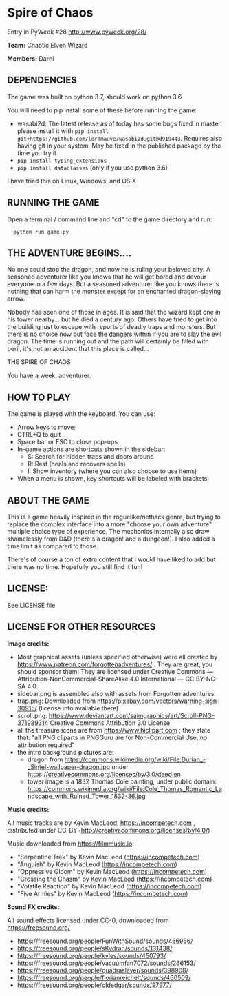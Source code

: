 # Spire of Chaos

Entry in PyWeek #28  <http://www.pyweek.org/28/>

**Team:** Chaotic Elven Wizard

**Members:** Darni

## DEPENDENCIES

The game was built on python 3.7, should work on python 3.6

You will need to pip install some of these before running the game:

 - wasabi2d: The latest release as of today has some bugs fixed in master.
   please install it with `pip install git+https://github.com/lordmauve/wasabi2d.git@d919443`.
   Requires also having git in your system. May be fixed in the published package
   by the time you try it
 - `pip install typing_extensions` 
 - `pip install dataclasses` (only if you use python 3.6)

I have tried this on Linux, Windows, and OS X

## RUNNING THE GAME

Open a terminal / command line and "cd" to the game directory and run:

```
  python run_game.py
```

## THE ADVENTURE BEGINS....

No one could stop the dragon, and now he is ruling your beloved city. A
seasoned adventurer like you knows that he will get bored and devour everyone
in a few days. But a seasoned adventurer like you knows there is nothing
that can harm the monster except for an enchanted dragon-slaying arrow.

Nobody has seen one of those in ages. It is said that the wizard kept one in
his tower nearby... but he died a century ago. Others have tried to get into
the building just to escape with reports of deadly traps and monsters. But
there is no choice now but face the dangers within if you are to slay the
evil dragon. The time is running out and the path will certainly be filled
with peril, it's not an accident that this place is called...

THE SPIRE OF CHAOS

You have a week, adventurer.

## HOW TO PLAY

The game is played with the keyboard. You can use:

 - Arrow keys to move;
 - CTRL+Q to quit
 - Space bar or ESC to close pop-ups
 - In-game actions are shortcuts shown in the sidebar:
    - S: Search for hidden traps and doors around
    - R: Rest (heals and recovers spells)
    - I: Show inventory (where you can also choose to use items)
 - When a menu is shown, key shortcuts will be labeled with brackets

## ABOUT THE GAME

This is a game heavily inspired in the roguelike/nethack genre, but trying to
replace the complex interface into a more "choose your own adventure" multiple
choice type of experience. The mechanics internally also draw shamelessly
from D&D (there's a dragon! and a dungeon!). I also added a time limit as
compared to those.

There's of course a ton of extra content that I would have liked to add but
there was no time. Hopefully you still find it fun!

## LICENSE:

See LICENSE file

## LICENSE FOR OTHER RESOURCES

**Image credits:**

 - Most graphical assets (unless specified otherwise) were all created
   by https://www.patreon.com/forgottenadventures/ . They are great, you should sponsor them!
   They are licensed under Creative Commons — Attribution-NonCommercial-ShareAlike 4.0 International — CC BY-NC-SA 4.0
 - sidebar.png is assembled also with assets from Forgotten adventures
 - trap.png: Downloaded from https://pixabay.com/vectors/warning-sign-30915/ (license info available there)
 - scroll.png: https://www.deviantart.com/saimgraphics/art/Scroll-PNG-371989314
   Creative Commons Attribution 3.0 License
 - all the treasure icons are from https://www.hiclipart.com ; they state that: "all PNG cliparts in PNGGuru are for
   Non-Commercial Use, no attribution required"
 - the intro background pictures are:
     - dragon from https://commons.wikimedia.org/wiki/File:Durian_-_Sintel-wallpaper-dragon.jpg under
       https://creativecommons.org/licenses/by/3.0/deed.en
     - tower image is a 1832 Thomas Cole painting, under public domain:
       https://commons.wikimedia.org/wiki/File:Cole_Thomas_Romantic_Landscape_with_Ruined_Tower_1832-36.jpg

**Music credits:**

All music tracks are by Kevin MacLeod, https://incompetech.com , distributed
under CC-BY (http://creativecommons.org/licenses/by/4.0/)

Music downloaded from https://filmmusic.io:

 - "Serpentine Trek" by Kevin MacLeod (https://incompetech.com)
 - "Anguish" by Kevin MacLeod (https://incompetech.com)
 - "Oppressive Gloom" by Kevin MacLeod (https://incompetech.com)
 - "Crossing the Chasm" by Kevin MacLeod (https://incompetech.com)
 - "Volatile Reaction" by Kevin MacLeod (https://incompetech.com)
 - "Five Armies" by Kevin MacLeod (https://incompetech.com)

**Sound FX credits:**

All sound effects licensed under CC-0, downloaded from https://freesound.org/

 - https://freesound.org/people/FunWithSound/sounds/456966/
 - https://freesound.org/people/sKydran/sounds/131438/
 - https://freesound.org/people/kyles/sounds/450793/
 - https://freesound.org/people/vacuumfan7072/sounds/266153/
 - https://freesound.org/people/quadraslayer/sounds/398908/
 - https://freesound.org/people/florianreichelt/sounds/460509/
 - https://freesound.org/people/oldedgar/sounds/97977/